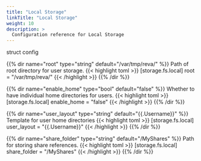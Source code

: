 ```yaml
---
title: "Local Storage"
linkTitle: "Local Storage"
weight: 10
description: >
  Configuration reference for Local Storage
---
```


struct config

{{% dir name="root" type="string" default="/var/tmp/reva/" %}}
Path of root directory for user storage.
{{< highlight toml >}}
[storage.fs.local]
root = "/var/tmp/reva/"
{{< /highlight >}}
{{% /dir %}}

{{% dir name="enable_home" type="bool" default="false" %}}
Whether to have individual home directories for users.
{{< highlight toml >}}
[storage.fs.local]
enable_home = "false"
{{< /highlight >}}
{{% /dir %}}

{{% dir name="user_layout" type="string" default="{{.Username}}" %}}
Template for user home directories
{{< highlight toml >}}
[storage.fs.local]
user_layout = "{{.Username}}"
{{< /highlight >}}
{{% /dir %}}

{{% dir name="share_folder" type="string" default="/MyShares" %}}
Path for storing share references.
{{< highlight toml >}}
[storage.fs.local]
share_folder = "/MyShares"
{{< /highlight >}}
{{% /dir %}}

